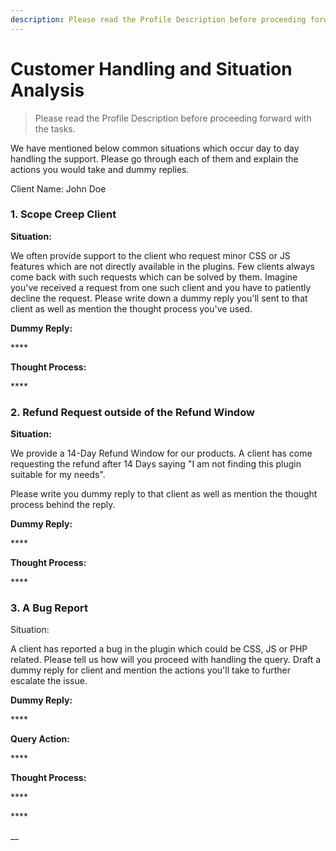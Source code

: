 ```yaml
---
description: Please read the Profile Description before proceeding forward with the tasks.
---
```


# Customer Handling and Situation Analysis

> Please read the Profile Description before proceeding forward with the tasks.

We have mentioned below common situations which occur day to day handling the support. Please go through each of them and explain the actions you would take and dummy replies.

Client Name: John Doe

### **1.** Scope Creep Client

**Situation:** 

We often provide support to the client who request minor CSS or JS features which are not directly available in the plugins. Few clients always come back with such requests which can be solved by them. Imagine you've received a request from one such client and you have to patiently decline the request. Please write down a dummy reply you'll sent to that client as well as mention the thought process you've used.

**Dummy Reply:**

\*\*\*\*

**Thought Process:**

\*\*\*\*

### **2. Refund Request outside of the Refund Window**

**Situation:**

We provide a 14-Day Refund Window for our products. A client has come requesting the refund after 14 Days saying "I am not finding this plugin suitable for my needs". 

Please write you dummy reply to that client as well as mention the thought process behind the reply.

**Dummy Reply:**

\*\*\*\*

**Thought Process:**

\*\*\*\*

### 3. A Bug Report

Situation:

 A client has reported a bug in the plugin which could be CSS, JS or PHP related. Please tell us how will you proceed with handling the query. Draft a dummy reply for client and mention the actions you'll take to further escalate the issue.

**Dummy Reply:**

\*\*\*\*

**Query Action:**

\*\*\*\*

**Thought Process:**

\*\*\*\*

\*\*\*\*



\_\_



